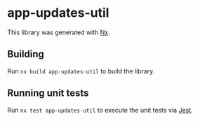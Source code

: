# app-updates-util

This library was generated with [Nx](https://nx.dev).

## Building

Run `nx build app-updates-util` to build the library.

## Running unit tests

Run `nx test app-updates-util` to execute the unit tests via [Jest](https://jestjs.io).
